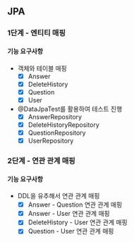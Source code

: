 ## JPA
### 1단계 - 엔티티 매핑 
#### 기능 요구사항
* 객체와 테이블 매핑
  * [x] Answer
  * [x] DeleteHistory
  * [x] Question
  * [x] User
* @DataJpaTest를 활용하여 테스트 진행
  * [x] AnswerRepository
  * [x] DeleteHistoryRepository
  * [x] QuestionRepository
  * [x] UserRepository

### 2단계 - 연관 관계 매핑
#### 기능 요구사항
* DDL을 유추해서 연관 관계 매핑
  * [x] Answer - Question 연관 관계 매핑
  * [x] Answer - User 연관 관계 매핑
  * [x] DeleteHistory - User 연관 관계 매핑
  * [x] Question - User 연관 관계 매핑